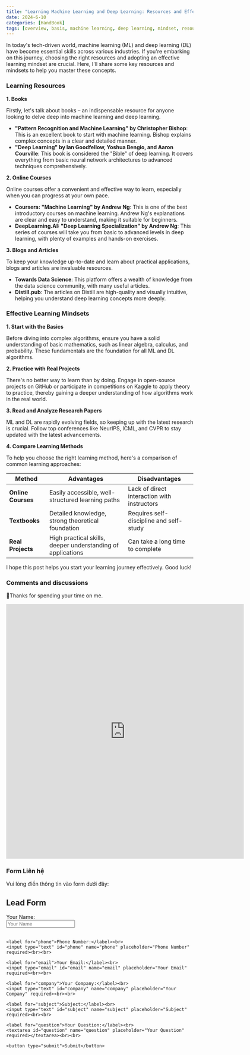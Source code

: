 ```yaml
---
title: "Learning Machine Learning and Deep Learning: Resources and Effective Mindsets"
date: 2024-6-10
categories: [HandBook]
tags: [overview, basis, machine learning, deep learning, mindset, resources ]
---
```

In today's tech-driven world, machine learning (ML) and deep learning (DL) have become essential skills across various industries. If you're embarking on this journey, choosing the right resources and adopting an effective learning mindset are crucial. Here, I'll share some key resources and mindsets to help you master these concepts.

### Learning Resources

**1. Books**

Firstly, let's talk about books – an indispensable resource for anyone looking to delve deep into machine learning and deep learning.

- **"Pattern Recognition and Machine Learning" by Christopher Bishop**: This is an excellent book to start with machine learning. Bishop explains complex concepts in a clear and detailed manner.
- **"Deep Learning" by Ian Goodfellow, Yoshua Bengio, and Aaron Courville**: This book is considered the "Bible" of deep learning. It covers everything from basic neural network architectures to advanced techniques comprehensively.

**2. Online Courses**

Online courses offer a convenient and effective way to learn, especially when you can progress at your own pace.

- **Coursera: "Machine Learning" by Andrew Ng**: This is one of the best introductory courses on machine learning. Andrew Ng's explanations are clear and easy to understand, making it suitable for beginners.
- **DeepLearning.AI: "Deep Learning Specialization" by Andrew Ng**: This series of courses will take you from basic to advanced levels in deep learning, with plenty of examples and hands-on exercises.

**3. Blogs and Articles**

To keep your knowledge up-to-date and learn about practical applications, blogs and articles are invaluable resources.

- **Towards Data Science**: This platform offers a wealth of knowledge from the data science community, with many useful articles.
- **Distill.pub**: The articles on Distill are high-quality and visually intuitive, helping you understand deep learning concepts more deeply.

### Effective Learning Mindsets

**1. Start with the Basics**

Before diving into complex algorithms, ensure you have a solid understanding of basic mathematics, such as linear algebra, calculus, and probability. These fundamentals are the foundation for all ML and DL algorithms.

**2. Practice with Real Projects**

There's no better way to learn than by doing. Engage in open-source projects on GitHub or participate in competitions on Kaggle to apply theory to practice, thereby gaining a deeper understanding of how algorithms work in the real world.

**3. Read and Analyze Research Papers**

ML and DL are rapidly evolving fields, so keeping up with the latest research is crucial. Follow top conferences like NeurIPS, ICML, and CVPR to stay updated with the latest advancements.

**4. Compare Learning Methods**

To help you choose the right learning method, here's a comparison of common learning approaches:

| Method          | Advantages                                    | Disadvantages                        |
|-----------------|-----------------------------------------------|--------------------------------------|
| **Online Courses** | Easily accessible, well-structured learning paths | Lack of direct interaction with instructors |
| **Textbooks**     | Detailed knowledge, strong theoretical foundation | Requires self-discipline and self-study |
| **Real Projects** | High practical skills, deeper understanding of applications | Can take a long time to complete |


I hope this post helps you start your learning journey effectively. Good luck!

### Comments and discussions 

📍Thanks for spending your time on me.

<iframe src="https://forms.gle/DdmAidKFda4MUDfP6" width="640" height="686" frameborder="0" marginheight="0" marginwidth="0">🔃Đang tải…</iframe>


### Form Liên hệ

Vui lòng điền thông tin vào form dưới đây:

<h2>Lead Form</h2>

<form id="leadForm">
    <label for="name">Your Name:</label><br>
    <input type="text" id="name" name="name" placeholder="Your Name" required><br><br>

    <label for="phone">Phone Number:</label><br>
    <input type="text" id="phone" name="phone" placeholder="Phone Number" required><br><br>

    <label for="email">Your Email:</label><br>
    <input type="email" id="email" name="email" placeholder="Your Email" required><br><br>

    <label for="company">Your Company:</label><br>
    <input type="text" id="company" name="company" placeholder="Your Company" required><br><br>

    <label for="subject">Subject:</label><br>
    <input type="text" id="subject" name="subject" placeholder="Subject" required><br><br>

    <label for="question">Your Question:</label><br>
    <textarea id="question" name="question" placeholder="Your Question" required></textarea><br><br>

    <button type="submit">Submit</button>
</form>

<script>
document.getElementById('leadForm').addEventListener('submit', function(e) {
    e.preventDefault(); // Ngăn form gửi theo cách mặc định

    // Lấy dữ liệu từ form
    var formData = {
        name: this.name.value,
        email: this.email.value,
        phone: this.phone.value,
        company: this.company.value,
        subject: this.subject.value,
        question: this.question.value
    };
    console.log(JSON.stringify(formData));

    // Gửi dữ liệu đến API Odoo
    fetch('http://localhost:8069/api/lead', {
        method: 'POST',
        headers: {
            'Content-Type': 'application/json'
        },
        body: JSON.stringify(formData),
    })
    .then(response => {
        // Kiểm tra nếu phản hồi có dữ liệu JSON hợp lệ
        if (!response.ok) {
            throw new Error('Network response was not ok');
        }
        return response.json();  
    })
    .then(data => {
        if (data.status === 'success') {
            alert('Create successfully with ID: ' + data.lead_id);
        } else {
            alert('Error: ' + data.message);
        }
    })
    .catch(error => {
        console.error('Error:', error);
    });

});
</script>


